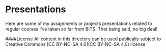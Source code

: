 # Presentations
Here are some of my assignments or projects presentations related to regular courses I've taken so far from BITS.
That being said, no big deal!

####License
All content in this directory can be used publically subject to Creative Commons [CC BY-NC-SA 4.0](CC BY-NC-SA 4.0) license
